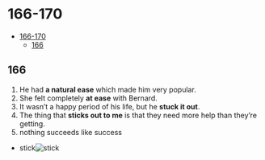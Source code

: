 # 166-170

- [166-170](#166-170)
  - [166](#166)

## 166

1. He had **a natural ease** which made him very popular.
2. She felt completely **at ease** with Bernard.
3. It wasn’t a happy period of his life, but he **stuck it out**.
4. The thing that **sticks out to me** is that they need more help than they’re getting.
5. nothing succeeds like success

- stick![stick](https://www.museumofplay.org/app/uploads/2021/08/stick_0.png)

